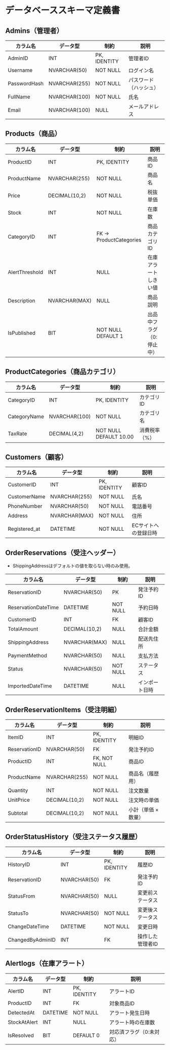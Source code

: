 # データベーススキーマ定義書
## Admins（管理者）

| カラム名     | データ型      | 制約         | 説明                   |
| ------------ | ------------- | ------------ | ---------------------- |
| AdminID      | INT           | PK, IDENTITY | 管理者ID               |
| Username     | NVARCHAR(50)  | NOT NULL     | ログイン名             |
| PasswordHash | NVARCHAR(255) | NOT NULL     | パスワード（ハッシュ） |
| FullName     | NVARCHAR(100) | NOT NULL     | 氏名                   |
| Email        | NVARCHAR(100) | NULL         | メールアドレス         |

## Products（商品）

| カラム名       | データ型      | 制約                   | 説明                     |
| -------------- | ------------- | ---------------------- | ------------------------ |
| ProductID      | INT           | PK, IDENTITY           | 商品ID                   |
| ProductName    | NVARCHAR(255) | NOT NULL               | 商品名                   |
| Price          | DECIMAL(10,2) | NOT NULL               | 税抜単価                 |
| Stock          | INT           | NOT NULL               | 在庫数                   |
| CategoryID     | INT           | FK → ProductCategories | 商品カテゴリID           |
| AlertThreshold | INT           | NULL                   | 在庫アラートしきい値     |
| Description    | NVARCHAR(MAX) | NULL                   | 商品説明                 |
| IsPublished    | BIT           | NOT NULL DEFAULT 1     | 出品中フラグ（0:停止中） |

## ProductCategories（商品カテゴリ）

| カラム名     | データ型      | 制約                   | 説明          |
| ------------ | ------------- | ---------------------- | ------------- |
| CategoryID   | INT           | PK, IDENTITY           | カテゴリID    |
| CategoryName | NVARCHAR(100) | NOT NULL               | カテゴリ名    |
| TaxRate      | DECIMAL(4,2)  | NOT NULL DEFAULT 10.00 | 消費税率（%） |

## Customers（顧客）

| カラム名      | データ型      | 制約         | 説明                 |
| ------------- | ------------- | ------------ | -------------------- |
| CustomerID    | INT           | PK, IDENTITY | 顧客ID               |
| CustomerName  | NVARCHAR(255) | NOT NULL     | 氏名                 |
| PhoneNumber   | NVARCHAR(50)  | NOT NULL     | 電話番号             |
| Address       | NVARCHAR(MAX) | NOT NULL     | 住所                 |
| Registered_at | DATETIME      | NOT NULL     | ECサイトへの登録日時 |

## OrderReservations（受注ヘッダー）

- ShippingAddressはデフォルトの値を取らない時のみ使用。

| カラム名            | データ型      | 制約     | 説明           |
| ------------------- | ------------- | -------- | -------------- |
| ReservationID       | NVARCHAR(50)  | PK       | 発注予約ID     |
| ReservationDateTime | DATETIME      | NOT NULL | 予約日時       |
| CustomerID          | INT           | FK       | 顧客ID         |
| TotalAmount         | DECIMAL(10,2) | NULL     | 合計金額       |
| ShippingAddress     | NVARCHAR(MAX) | NULL     | 配送先住所     |
| PaymentMethod       | NVARCHAR(50)  | NULL     | 支払方法       |
| Status              | NVARCHAR(50)  | NOT NULL | ステータス     |
| ImportedDateTime    | DATETIME      | NULL     | インポート日時 |

## OrderReservationItems（受注明細）

| カラム名      | データ型      | 制約         | 説明                |
| ------------- | ------------- | ------------ | ------------------- |
| ItemID        | INT           | PK, IDENTITY | 明細ID              |
| ReservationID | NVARCHAR(50)  | FK           | 発注予約ID          |
| ProductID     | INT           | FK, NOT NULL | 商品ID              |
| ProductName   | NVARCHAR(255) | NOT NULL     | 商品名（履歴用）    |
| Quantity      | INT           | NOT NULL     | 注文数量            |
| UnitPrice     | DECIMAL(10,2) | NOT NULL     | 注文時の単価        |
| Subtotal      | DECIMAL(10,2) | NOT NULL     | 小計（単価 × 数量） |

## OrderStatusHistory（受注ステータス履歴）

| カラム名         | データ型     | 制約         | 説明             |
| ---------------- | ------------ | ------------ | ---------------- |
| HistoryID        | INT          | PK, IDENTITY | 履歴ID           |
| ReservationID    | NVARCHAR(50) | FK           | 発注予約ID       |
| StatusFrom       | NVARCHAR(50) | NULL         | 変更前ステータス |
| StatusTo         | NVARCHAR(50) | NOT NULL     | 変更後ステータス |
| ChangeDateTime   | DATETIME     | NOT NULL     | 変更日時         |
| ChangedByAdminID | INT          | FK           | 操作した管理者ID |

## Alertlogs（在庫アラート）

| カラム名     | データ型 | 制約         | 説明                     |
| ------------ | -------- | ------------ | ------------------------ |
| AlertID      | INT      | PK, IDENTITY | アラートID               |
| ProductID    | INT      | FK           | 対象商品ID               |
| DetectedAt   | DATETIME | NOT NULL     | アラート発生日時         |
| StockAtAlert | INT      | NULL         | アラート時の在庫数       |
| IsResolved   | BIT      | DEFAULT 0    | 対応済フラグ（0:未対応） |
